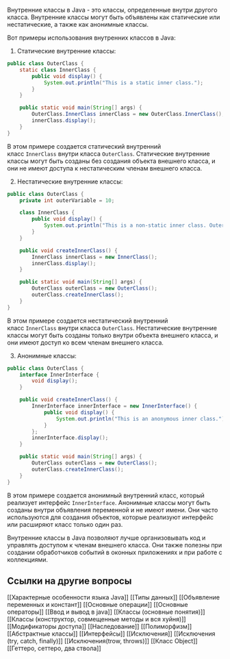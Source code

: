 Внутренние классы в Java - это классы, определенные внутри другого класса. Внутренние классы могут быть объявлены как статические или нестатические, а также как анонимные классы.

Вот примеры использования внутренних классов в Java:

1. Статические внутренние классы:

```java
public class OuterClass {
    static class InnerClass {
        public void display() {
            System.out.println("This is a static inner class.");
        }
    }

    public static void main(String[] args) {
        OuterClass.InnerClass innerClass = new OuterClass.InnerClass();
        innerClass.display();
    }
}
```

В этом примере создается статический внутренний класс `InnerClass` внутри класса `OuterClass`. Статические внутренние классы могут быть созданы без создания объекта внешнего класса, и они не имеют доступа к нестатическим членам внешнего класса.

2. Нестатические внутренние классы:

```java
public class OuterClass {
    private int outerVariable = 10;

    class InnerClass {
        public void display() {
            System.out.println("This is a non-static inner class. Outer variable: " + outerVariable);
        }
    }

    public void createInnerClass() {
        InnerClass innerClass = new InnerClass();
        innerClass.display();
    }

    public static void main(String[] args) {
        OuterClass outerClass = new OuterClass();
        outerClass.createInnerClass();
    }
}
```

В этом примере создается нестатический внутренний класс `InnerClass` внутри класса `OuterClass`. Нестатические внутренние классы могут быть созданы только внутри объекта внешнего класса, и они имеют доступ ко всем членам внешнего класса.

3. Анонимные классы:

```java
public class OuterClass {
    interface InnerInterface {
        void display();
    }

    public void createInnerClass() {
        InnerInterface innerInterface = new InnerInterface() {
            public void display() {
                System.out.println("This is an anonymous inner class.");
            }
        };
        innerInterface.display();
    }

    public static void main(String[] args) {
        OuterClass outerClass = new OuterClass();
        outerClass.createInnerClass();
    }
}
```

В этом примере создается анонимный внутренний класс, который реализует интерфейс `InnerInterface`. Анонимные классы могут быть созданы внутри объявления переменной и не имеют имени. Они часто используются для создания объектов, которые реализуют интерфейс или расширяют класс только один раз.

Внутренние классы в Java позволяют лучше организовывать код и управлять доступом к членам внешнего класса. Они также полезны при создании обработчиков событий в оконных приложениях и при работе с коллекциями.

## Ссылки на другие вопросы

[[Характерные особенности языка Java]]
[[Типы данных]]
[[Объявление переменных и констант]]
[[Основные операции]]
[[Основные операторы]]
[[Ввод и вывод в java]]
[[Классы (основные понятия)]]
[[Классы (конструктор, совмещенные методы и вся хуйня)]]
[[Модификаторы доступа]]
[[Наследование]]
[[Полиморфизм]]
[[Абстрактные классы]]
[[Интерфейсы]]
[[Исключения]]
[[Исключения (try, catch, finally)]]
[[Исключения(trow, throws)]]
[[Класс Object]]
[[Геттеро, сеттеро, два ствола]]
